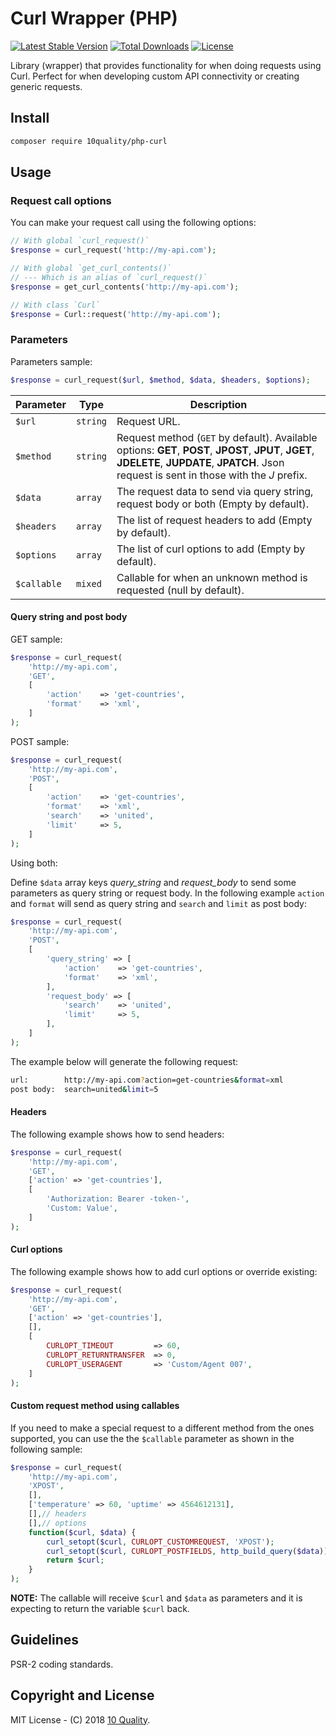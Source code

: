 # Curl Wrapper (PHP)

[![Latest Stable Version](https://poser.pugx.org/10quality/php-curl/v/stable)](https://packagist.org/packages/10quality/php-curl)
[![Total Downloads](https://poser.pugx.org/10quality/php-curl/downloads)](https://packagist.org/packages/10quality/php-curl)
[![License](https://poser.pugx.org/10quality/php-curl/license)](https://packagist.org/packages/10quality/php-curl)

Library (wrapper) that provides functionality for when doing requests using Curl. Perfect for when developing custom API connectivity or creating generic requests.

## Install

```bash
composer require 10quality/php-curl
```

## Usage

### Request call options

You can make your request call using the following options:
```php
// With global `curl_request()`
$response = curl_request('http://my-api.com');

// With global `get_curl_contents()`
// --- Which is an alias of `curl_request()`
$response = get_curl_contents('http://my-api.com');

// With class `Curl`
$response = Curl::request('http://my-api.com');
```

### Parameters

Parameters sample:
```php
$response = curl_request($url, $method, $data, $headers, $options);
```

| Parameter | Type | Description |
| --------- | ---- | ----------- |
| `$url` | `string` | Request URL. |
| `$method` | `string` | Request method (`GET` by default). Available options: **GET**, **POST**, **JPOST**, **JPUT**, **JGET**, **JDELETE**, **JUPDATE**, **JPATCH**. Json request is sent in those with the *J* prefix. |
| `$data` | `array` | The request data to send via query string, request body or both (Empty by default). |
| `$headers` | `array` | The list of request headers to add (Empty by default). |
| `$options` | `array` | The list of curl options to add (Empty by default). |
| `$callable` | `mixed` | Callable for when an unknown method is requested (null by default). |

#### Query string and post body

GET sample:
```php
$response = curl_request(
    'http://my-api.com',
    'GET',
    [
        'action'    => 'get-countries',
        'format'    => 'xml',
    ]
);
```

POST sample:
```php
$response = curl_request(
    'http://my-api.com',
    'POST',
    [
        'action'    => 'get-countries',
        'format'    => 'xml',
        'search'    => 'united',
        'limit'     => 5,
    ]
);
```

Using both:

Define `$data` array keys *query_string* and *request_body* to send some parameters as query string or request body. In the following example `action` and `format` will send as query string and `search` and `limit` as post body:
```php
$response = curl_request(
    'http://my-api.com',
    'POST',
    [
        'query_string' => [
            'action'    => 'get-countries',
            'format'    => 'xml',
        ],
        'request_body' => [
            'search'    => 'united',
            'limit'     => 5,
        ],
    ]
);
```

The example below will generate the following request:
```bash
url:        http://my-api.com?action=get-countries&format=xml
post body:  search=united&limit=5
```

#### Headers

The following example shows how to send headers:
```php
$response = curl_request(
    'http://my-api.com',
    'GET',
    ['action' => 'get-countries'],
    [
        'Authorization: Bearer -token-',
        'Custom: Value',
    ]
);
```

#### Curl options

The following example shows how to add curl options or override existing:
```php
$response = curl_request(
    'http://my-api.com',
    'GET',
    ['action' => 'get-countries'],
    [],
    [
        CURLOPT_TIMEOUT         => 60,
        CURLOPT_RETURNTRANSFER  => 0,
        CURLOPT_USERAGENT       => 'Custom/Agent 007',
    ]
);
```

#### Custom request method using callables

If you need to make a special request to a different method from the ones supported, you can use the the `$callable` parameter as shown in the following sample:
```php
$response = curl_request(
    'http://my-api.com',
    'XPOST',
    [],
    ['temperature' => 60, 'uptime' => 4564612131],
    [],// headers
    [],// options
    function($curl, $data) {
        curl_setopt($curl, CURLOPT_CUSTOMREQUEST, 'XPOST');
        curl_setopt($curl, CURLOPT_POSTFIELDS, http_build_query($data));
        return $curl;
    }
);
```

**NOTE:** The callable will receive `$curl` and `$data` as parameters and it is expecting to return the variable `$curl` back.

## Guidelines

PSR-2 coding standards.

## Copyright and License

MIT License - (C) 2018 [10 Quality](https://www.10quality.com/).